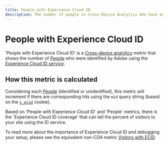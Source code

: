 ```yaml
---
title: People with Experience Cloud ID
description: The number of people in Cross-Device Analytics who have an Experience Cloud ID.
---
```

# People with Experience Cloud ID

'People with Experience Cloud ID' is a [Cross-device analytics](../cda/overview.md) metric that shows the number of [People](people.md) who were identified by Adobe using the [Experience Cloud ID service](https://experienceleague.adobe.com/docs/id-service/using/home.html).

## How this metric is calculated

Considering each [People](people.md) (identified or unidentified), this metric will increment if there are corresponding hits using the `mid` query string (based on the [`s_ecid`](https://experienceleague.adobe.com/docs/core-services/interface/ec-cookies/cookies-analytics.html) cookie).

Based on 'People with Experience Cloud ID' and 'People' metrics, there is the 'Experience Cloud ID coverage' that can tell the percent of visitors to your site using the ID service.

To read more about the importance of Experience Cloud ID and debugging your setup, please see the equivalent non-CDA metric [Visitors with ECID](https://experienceleague.adobe.com/docs/analytics/components/metrics/visitors-with-ecid.html).